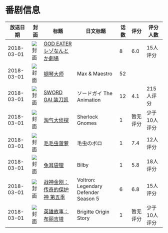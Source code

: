# 番剧信息

|放送日期|封面|标题|日文标题|话数|评分|评分人数|
|---|---|---|---|---|---|---|
|2018-03-01|![封面](https://lain.bgm.tv/pic/cover/c/1b/89/250564_gVCJD.jpg)|[GOD EATER レゾなんとか劇場](https://bangumi.tv/subject/250564)||8|6.0|15人评分|
|2018-03-01|![封面](https://lain.bgm.tv/pic/cover/c/bb/3f/537602_5OF5P.jpg)|[钢琴大师](https://bangumi.tv/subject/537602)|Max & Maestro|52|||
|2018-03-01|![封面](https://lain.bgm.tv/pic/cover/c/1d/43/114706_O1GCO.jpg)|[SWORD GAI 装刀凯](https://bangumi.tv/subject/114706)|ソードガイ The Animation|12|4.1|215人评分|
|2018-03-01|![封面](https://lain.bgm.tv/pic/cover/c/f8/f4/265144_IiiNN.jpg)|[淘气大侦探](https://bangumi.tv/subject/265144)|Sherlock Gnomes|1|暂无评分|少于10人评分|
|2018-03-01|![封面](https://lain.bgm.tv/pic/cover/c/3b/d0/191981_Su1L0.jpg)|[毛毛虫菠萝](https://bangumi.tv/subject/191981)|毛虫のボロ|1|7.4|12人评分|
|2018-03-01|![封面](https://lain.bgm.tv/pic/cover/c/4a/2b/276731_1uq2K.jpg)|[兔耳袋狸](https://bangumi.tv/subject/276731)|Bilby|1|5.8|18人评分|
|2018-03-01|![封面](https://lain.bgm.tv/pic/cover/c/44/58/239458_skWkG.jpg)|[战神金刚：传奇的保护神 第五季](https://bangumi.tv/subject/239458)|Voltron: Legendary Defender Season 5|6|6.8|15人评分|
|2018-03-01|![封面](https://lain.bgm.tv/pic/cover/c/00/e1/377960_j4eOf.jpg)|[英雄故事：布丽吉塔](https://bangumi.tv/subject/377960)|Brigitte Origin Story|1|暂无评分|少于10人评分|
